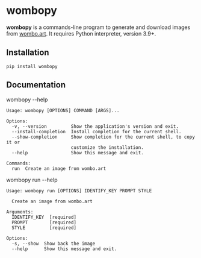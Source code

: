 # wombopy
**wombopy** is a commands-line program to generate and download images from [wombo.art](https://wombo.art). It requires Python interpreter, version 3.9+.

## Installation
```
pip install wombopy
```

## Documentation
wombopy --help
```
Usage: wombopy [OPTIONS] COMMAND [ARGS]...

Options:
  -v, --version         Show the application's version and exit.
  --install-completion  Install completion for the current shell.
  --show-completion     Show completion for the current shell, to copy it or
                        customize the installation.
  --help                Show this message and exit.

Commands:
  run  Create an image from wombo.art

```

wombopy run --help
```
Usage: wombopy run [OPTIONS] IDENTIFY_KEY PROMPT STYLE

  Create an image from wombo.art

Arguments:
  IDENTIFY_KEY  [required]
  PROMPT        [required]
  STYLE         [required]

Options:
  -s, --show  Show back the image
  --help      Show this message and exit.

```